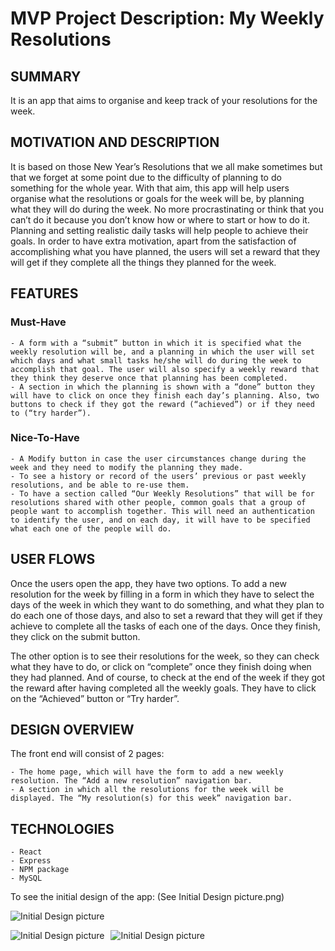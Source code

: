 # **MVP Project Description: My Weekly Resolutions**

## **SUMMARY**

It is an app that aims to organise and keep track of your resolutions for the week. 

## **MOTIVATION AND DESCRIPTION**

It is based on those New Year’s Resolutions that we all make sometimes but that we forget at some point due to the difficulty of planning to do something for the whole year. With that aim, this app will help users organise what the resolutions or goals for the week will be, by planning what they will do during the week.
No more procrastinating or think that you can’t do it because you don’t know how or where to start or how to do it. Planning and setting realistic daily tasks will help people to achieve their goals.
In order to have extra motivation, apart from the satisfaction of accomplishing what you have planned, the users will set a reward that they will get if they complete all the things they planned for the week.

## **FEATURES**

### **Must-Have**

	- A form with a “submit” button in which it is specified what the weekly resolution will be, and a planning in which the user will set which days and what small tasks he/she will do during the week to accomplish that goal. The user will also specify a weekly reward that they think they deserve once that planning has been completed.
	- A section in which the planning is shown with a “done” button they will have to click on once they finish each day’s planning. Also, two buttons to check if they got the reward (“achieved”) or if they need to (“try harder”).
	
### **Nice-To-Have**

	- A Modify button in case the user circumstances change during the week and they need to modify the planning they made.
	- To see a history or record of the users’ previous or past weekly resolutions, and be able to re-use them.
	- To have a section called “Our Weekly Resolutions” that will be for resolutions shared with other people, common goals that a group of people want to accomplish together. This will need an authentication to identify the user, and on each day, it will have to be specified what each one of the people will do.
	
## **USER FLOWS**

Once the users open the app, they have two options. To add a new resolution for the week by filling in a form in which they have to select the days of the week in which they want to do something, and what they plan to do each one of those days, and also to set a reward that they will get if they achieve to complete all the tasks of each one of the days. Once they finish, they click on the submit button. 

The other option is to see their resolutions for the week, so they can check what they have to do, or click on “complete” once they finish doing when they had planned. And of course, to check at the end of the week if they got the reward after having completed all the weekly goals. They have to click on the “Achieved” button or “Try harder”.


## **DESIGN OVERVIEW**

The front end will consist of 2 pages:

	- The home page, which will have the form to add a new weekly resolution. The “Add a new resolution” navigation bar.
	- A section in which all the resolutions for the week will be displayed. The “My resolution(s) for this week” navigation bar. 

## **TECHNOLOGIES**

	- React
	- Express
	- NPM package
	- MySQL


To see the initial design of the app:
(See Initial Design picture.png)

![Initial Design picture](Initial_Design_picture.png)

<img src="initialdesignpicture.png"
     alt="Initial Design picture"
     style="float: left; margin-right: 10px;" />

<img src="Initial_Design_picture.png"
     alt="Initial Design picture"
     style="float: left; margin-right: 10px;" />	 